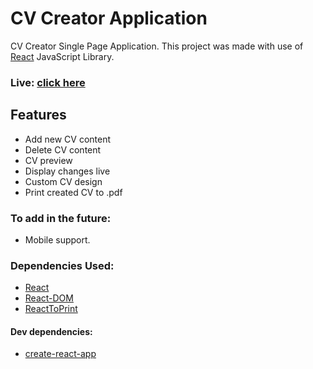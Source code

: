 # CV Creator Application

CV Creator Single Page Application. This project was made with use of [React](https://github.com/facebook/react) JavaScript Library.

### Live: [click here](https://husky93.github.io/cv-maker-app/)

## Features

- Add new CV content
- Delete CV content
- CV preview
- Display changes live
- Custom CV design
- Print created CV to .pdf

### To add in the future:
- Mobile support.

### Dependencies Used:
- [React](https://github.com/facebook/react)
- [React-DOM](https://github.com/facebook/react/tree/main/packages/react-dom)
- [ReactToPrint](https://github.com/gregnb/react-to-print)

#### Dev dependencies:
- [create-react-app](https://github.com/facebook/create-react-app)
